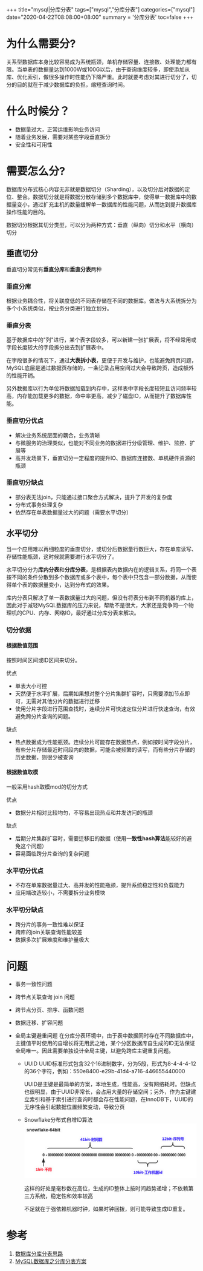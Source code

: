 +++
title="mysql|分库分表"
tags=["mysql","分库分表"]
categories=["mysql"]
date="2020-04-22T08:08:00+08:00"
summary = '分库分表'
toc=false
+++

为什么需要分?
=============

关系型数据库本身比较容易成为系统瓶颈，单机存储容量、连接数、处理能力都有限。当单表的数据量达到1000W或100G以后，由于查询维度较多，即使添加从库、优化索引，做很多操作时性能仍下降严重。此时就要考虑对其进行切分了，切分的目的就在于减少数据库的负担，缩短查询时间。

什么时候分？
============

-	数据量过大，正常运维影响业务访问
-	随着业务发展，需要对某些字段垂直拆分
-	安全性和可用性

需要怎么分?
===========

数据库分布式核心内容无非就是数据切分（Sharding），以及切分后对数据的定位、整合。数据切分就是将数据分散存储到多个数据库中，使得单一数据库中的数据量变小，通过扩充主机的数量缓解单一数据库的性能问题，从而达到提升数据库操作性能的目的。

数据切分根据其切分类型，可以分为两种方式：垂直（纵向）切分和水平（横向）切分

垂直切分
--------

垂直切分常见有**垂直分库**和**垂直分表**两种

### 垂直分库

根据业务耦合性，将关联度低的不同表存储在不同的数据库。做法与大系统拆分为多个小系统类似，按业务分类进行独立划分。

### 垂直分表

基于数据库中的"列"进行，某个表字段较多，可以新建一张扩展表，将不经常用或字段长度较大的字段拆分出去到扩展表中。

在字段很多的情况下，通过**大表拆小表**，更便于开发与维护，也能避免跨页问题，MySQL底层是通过数据页存储的，一条记录占用空间过大会导致跨页，造成额外的性能开销。

另外数据库以行为单位将数据加载到内存中，这样表中字段长度较短且访问频率较高，内存能加载更多的数据，命中率更高，减少了磁盘IO，从而提升了数据库性能。

### 垂直切分优点

-	解决业务系统层面的耦合，业务清晰
-	与微服务的治理类似，也能对不同业务的数据进行分级管理、维护、监控、扩展等
-	高并发场景下，垂直切分一定程度的提升IO、数据库连接数、单机硬件资源的瓶颈

### 垂直切分缺点

-	部分表无法join，只能通过接口聚合方式解决，提升了开发的复杂度
-	分布式事务处理复杂
-	依然存在单表数据量过大的问题（需要水平切分）

水平切分
--------

当一个应用难以再细粒度的垂直切分，或切分后数据量行数巨大，存在单库读写、存储性能瓶颈，这时候就需要进行水平切分了。

水平切分分为**库内分表**和**分库分表**，是根据表内数据内在的逻辑关系，将同一个表按不同的条件分散到多个数据库或多个表中，每个表中只包含一部分数据，从而使得单个表的数据量变小，达到分布式的效果。

库内分表只解决了单一表数据量过大的问题，但没有将表分布到不同机器的库上，因此对于减轻MySQL数据库的压力来说，帮助不是很大，大家还是竞争同一个物理机的CPU、内存、网络IO，最好通过分库分表来解决。

### 切分依据

#### 根据数值范围

按照时间区间或ID区间来切分。

优点

-	单表大小可控
-	天然便于水平扩展，后期如果想对整个分片集群扩容时，只需要添加节点即可，无需对其他分片的数据进行迁移
-	使用分片字段进行范围查找时，连续分片可快速定位分片进行快速查询，有效避免跨分片查询的问题。

缺点

-	热点数据成为性能瓶颈。连续分片可能存在数据热点，例如按时间字段分片，有些分片存储最近时间段内的数据，可能会被频繁的读写，而有些分片存储的历史数据，则很少被查询

#### 根据数值取模

一般采用hash取模mod的切分方式

优点

-	数据分片相对比较均匀，不容易出现热点和并发访问的瓶颈

缺点

-	后期分片集群扩容时，需要迁移旧的数据（使用**一致性hash算法**能较好的避免这个问题）
-	容易面临跨分片查询的复杂问题

### 水平切分优点

-	不存在单库数据量过大、高并发的性能瓶颈，提升系统稳定性和负载能力
-	应用端改造较小，不需要拆分业务模块

### 水平切分缺点

-	跨分片的事务一致性难以保证
-	跨库的join关联查询性能较差
-	数据多次扩展难度和维护量极大

问题
====

-	事务一致性问题
-	跨节点关联查询 join 问题
-	跨节点分页、排序、函数问题
-	数据迁移、扩容问题
-	全局主键避重问题 在分库分表环境中，由于表中数据同时存在不同数据库中，主键值平时使用的自增长将无用武之地，某个分区数据库自生成的ID无法保证全局唯一。因此需要单独设计全局主键，以避免跨库主键重复问题。

	-	UUID UUID标准形式包含32个16进制数字，分为5段，形式为8-4-4-4-12的36个字符，例如：550e8400-e29b-41d4-a716-446655440000

		UUID是主键是最简单的方案，本地生成，性能高，没有网络耗时。但缺点也很明显，由于UUID非常长，会占用大量的存储空间；另外，作为主键建立索引和基于索引进行查询时都会存在性能问题，在InnoDB下，UUID的无序性会引起数据位置频繁变动，导致分页

	-	Snowflake分布式自增ID算法 ![Snowflake 64ID](img_0.png)

		这样的好处是毫秒数在高位，生成的ID整体上按时间趋势递增；不依赖第三方系统，稳定性和效率较高

		不足就在于强依赖机器时钟，如果时钟回拨，则可能导致生成ID重复。

参考
====

1.	[数据库分库分表思路](https://www.cnblogs.com/butterfly100/p/9034281.html)
2.	[MySQL数据库之分库分表方案](http://blog.itpub.net/26736162/viewspace-2651606/)

